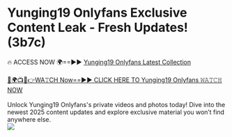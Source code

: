 # Yunging19 Onlyfans Exclusive Content Leak - Fresh Updates! (3b7c)

🔥 ACCESS NOW 🌍==►► <a href="https://tinyurl.com/kvy9nzfs" rel="nofollow">Yunging19 Onlyfans Latest Collection</a>
<br><br>
[🔴🌍📺📱👉WA𝚃CH Now==►► CLICK HERE TO Yunging19 Onlyfans 𝚆𝙰𝚃𝙲𝙷 NOW](https://tinyurl.com/kvy9nzfs)
<br><br>
Unlock Yunging19 Onlyfans's private videos and photos today! Dive into the newest 2025 content updates and explore exclusive material you won’t find anywhere else.
<br>
<a href="https://tinyurl.com/kvy9nzfs" rel="nofollow" data-target="animated-image.originalLink"><img src="https://camo.githubusercontent.com/8a4f000d20f83aca3bf7ec5f350d767afa0574a8a352519fd8cfa583a6f93a33/68747470733a2f2f692e696d6775722e636f6d2f644a486b345a712e676966" data-canonical-src="https://i.imgur.com/dJHk4Zq.gif" style="max-width: 100%; display: inline-block;" data-target="animated-image.originalImage"></a>
<br>
